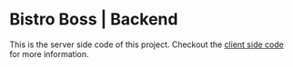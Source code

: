 # Bistro Boss | Backend

This is the server side code of this project. Checkout the [client side code](https://github.com/genuinestalwart/bistro-boss-frontend) for more information.
